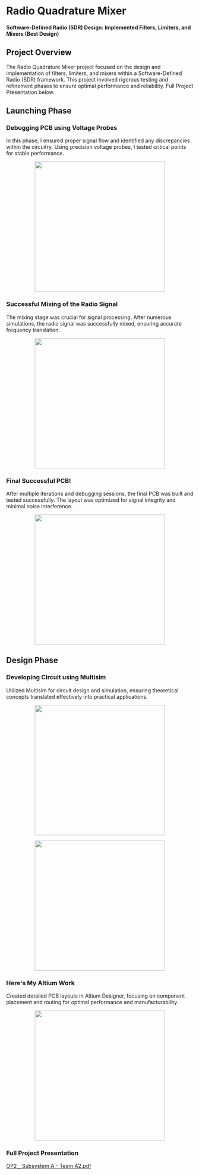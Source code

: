 # Radio Quadrature Mixer  
**Software-Defined Radio (SDR) Design: Implemented Filters, Limiters, and Mixers (Best Design)**

## Project Overview

The Radio Quadrature Mixer project focused on the design and implementation of filters, limiters, and mixers within a Software-Defined Radio (SDR) framework. This project involved rigorous testing and refinement phases to ensure optimal performance and reliability. Full Project Presentation below.

## Launching Phase

### Debugging PCB using Voltage Probes  
In this phase, I ensured proper signal flow and identified any discrepancies within the circuitry. Using precision voltage probes, I tested critical points for stable performance.

<p align="center">
<img width="350" src="https://github.com/user-attachments/assets/9605355d-7e3b-4464-9986-26fdc4e0ff14">
</p>

### Successful Mixing of the Radio Signal  
The mixing stage was crucial for signal processing. After numerous simulations, the radio signal was successfully mixed, ensuring accurate frequency translation.

<p align="center">
<img width="350" src="https://github.com/user-attachments/assets/0a7f0c12-9984-471f-a02e-76e7a47d98a8">
</p>

### Final Successful PCB!  
After multiple iterations and debugging sessions, the final PCB was built and tested successfully. The layout was optimized for signal integrity and minimal noise interference.

<p align="center">
<img width="350" src="https://github.com/user-attachments/assets/efb3bff4-75c7-458a-a822-40e275d905bb">
</p>

## Design Phase

### Developing Circuit using Multisim  
Utilized Multisim for circuit design and simulation, ensuring theoretical concepts translated effectively into practical applications.

<p align="center">
<img width="350" src="https://github.com/user-attachments/assets/1fdf7da7-c5ae-4225-b56d-01fa136a4d6b">
</p>

<p align="center">
<img width="350" src="https://github.com/user-attachments/assets/a32775d8-ad35-418e-a45b-592a19077f4e">
</p>

### Here's My Altium Work  
Created detailed PCB layouts in Altium Designer, focusing on component placement and routing for optimal performance and manufacturability.

<p align="center">
<img width="350" src="https://github.com/user-attachments/assets/dafe8d2d-cfca-468c-8ae1-d4f93e45d666">
</p>


### Full Project Presentation
[OP2 _ Subsystem A - Team A2.pdf](https://github.com/user-attachments/files/17543879/OP2._.Subsystem.A.-.Team.A2.pdf)

